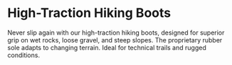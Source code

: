 # High-Traction Hiking Boots

Never slip again with our high-traction hiking boots, designed for superior grip
on wet rocks, loose gravel, and steep slopes. The proprietary rubber sole adapts
to changing terrain. Ideal for technical trails and rugged conditions.
